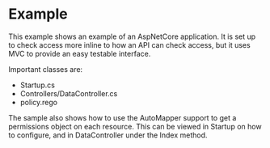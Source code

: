 # Example

This example shows an example of an AspNetCore application.
It is set up to check access more inline to how an API can check access, but it uses MVC to provide an easy testable interface.

Important classes are:

* Startup.cs
* Controllers/DataController.cs
* policy.rego

The sample also shows how to use the AutoMapper support to get a permissions object on each resource.
This can be viewed in Startup on how to configure, and in DataController under the Index method.